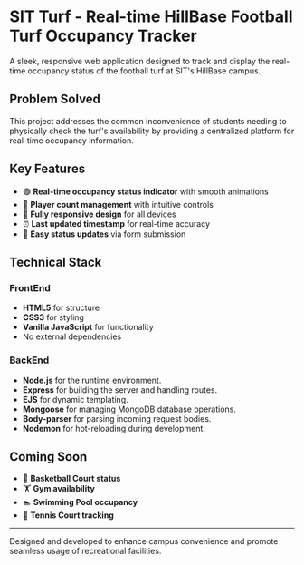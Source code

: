 # SIT Turf - Real-time HillBase Football Turf Occupancy Tracker

A sleek, responsive web application designed to track and display the real-time occupancy status of the football turf at SIT's HillBase campus.

## Problem Solved
This project addresses the common inconvenience of students needing to physically check the turf's availability by providing a centralized platform for real-time occupancy information.

## Key Features
- 🟢 **Real-time occupancy status indicator** with smooth animations
- 👥 **Player count management** with intuitive controls
- 📱 **Fully responsive design** for all devices
- ⏰ **Last updated timestamp** for real-time accuracy
- 🔄 **Easy status updates** via form submission

## Technical Stack
### FrontEnd
- **HTML5** for structure
- **CSS3** for styling
- **Vanilla JavaScript** for functionality
- No external dependencies
### BackEnd
- **Node.js** for the runtime environment.
- **Express** for building the server and handling routes.
- **EJS** for dynamic templating.
- **Mongoose** for managing MongoDB database operations.
- **Body-parser** for parsing incoming request bodies.
- **Nodemon** for hot-reloading during development.


## Coming Soon
- 🏀 **Basketball Court status**
- 🏋️ **Gym availability**
- 🏊 **Swimming Pool occupancy**
- 🎾 **Tennis Court tracking**

---
Designed and developed to enhance campus convenience and promote seamless usage of recreational facilities.